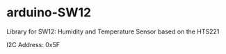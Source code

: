 # arduino-SW12
Library for SW12: Humidity and Temperature Sensor based on the HTS221

I2C Address: 0x5F
